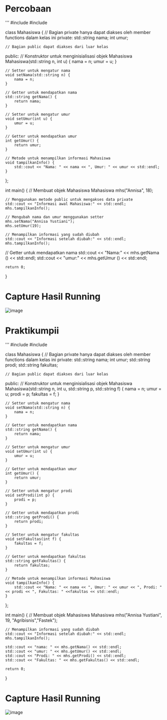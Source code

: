 # Percobaan
'''
#include <iostream>
#include <string>

class Mahasiswa {
    // Bagian private hanya dapat diakses oleh member functions dalam kelas ini
private:
    std::string nama;
    int umur;

    // Bagian public dapat diakses dari luar kelas
public:
    // Konstruktor untuk menginisialisasi objek Mahasiswa
    Mahasiswa(std::string n, int u) {
        nama = n;
        umur = u;
    }

    // Setter untuk mengatur nama
    void setNama(std::string n) {
        nama = n;
    }

    // Getter untuk mendapatkan nama
    std::string getNama() {
        return nama;
    }

    // Setter untuk mengatur umur
    void setUmur(int u) {
        umur = u;
    }

    // Getter untuk mendapatkan umur
    int getUmur() {
        return umur;
    }

    // Metode untuk menampilkan informasi Mahasiswa
    void tampilkanInfo() {
        std::cout << "Nama: " << nama << ", Umur: " << umur << std::endl;
    }
};

int main() {
    // Membuat objek Mahasiswa
    Mahasiswa mhs("Annisa", 18);

    // Menggunakan metode public untuk mengakses data private
    std::cout << "Informasi awal Mahasiswa:" << std::endl;
    mhs.tampilkanInfo();

    // Mengubah nama dan umur menggunakan setter
    mhs.setNama("Annisa Yustiani");
    mhs.setUmur(19);

    // Menampilkan informasi yang sudah diubah
    std::cout << "Informasi setelah diubah:" << std::endl;
    mhs.tampilkanInfo();

// Getter untuk mendapatkan nama
    std::cout << "Nama:" << mhs.getNama () << std::endl;
    std::cout << "umur:" << mhs.getUmur () << std::endl;


    return 0;
    
}
# Capture Hasil Running
![image](https://github.com/annisayustiani/TugasPemograman/assets/156889081/b7f0831d-efd1-4fff-bc3c-7f63b1db71a2)
# Praktikumpii
'''
#include <iostream>
#include <string>

class Mahasiswa {
    // Bagian private hanya dapat diakses oleh member functions dalam kelas ini
private:
    std::string nama;
    int umur;
    std::string prodi;
    std::string fakultas;
    
    // Bagian public dapat diakses dari luar kelas
public:
    // Konstruktor untuk menginisialisasi objek Mahasiswa
    Mahasiswa(std::string n, int u, std::string p, std::string f) {
        nama = n;
        umur = u;
        prodi = p;
        fakultas = f;
    }

    // Setter untuk mengatur nama
    void setNama(std::string n) {
        nama = n;
    }

    // Getter untuk mendapatkan nama
    std::string getNama() {
        return nama;
    }

    // Setter untuk mengatur umur
    void setUmur(int u) {
        umur = u;
    }

    // Getter untuk mendapatkan umur
    int getUmur() {
        return umur;
    }

    // Setter untuk mengatur prodi
    void setProdi(int p) {
        prodi = p;
    } 

    // Getter untuk mendapatkan prodi
    std::string getProdi() {
        return prodi;
    }

    // Setter untuk mengatur fakultas
    void setFakultas(int f) {
        fakultas = f;
    } 

    // Getter untuk mendapatkan fakultas
    std::string getFakultas() {
        return fakultas;
    }

    // Metode untuk menampilkan informasi Mahasiswa
    void tampilkanInfo() {
        std::cout << "Nama: " << nama << ", Umur: " << umur << ", Prodi: " << prodi << ", Fakultas: " <<fakultas << std::endl;
    }
};

int main() {
    // Membuat objek Mahasiswa
    Mahasiswa mhs("Annisa Yustiani", 19, "Agribisnis","Fastek");

    // Menampilkan informasi yang sudah diubah
    std::cout << "Informasi setelah diubah:" << std::endl;
    mhs.tampilkanInfo();

    std::cout << "nama: " << mhs.getNama() << std::endl;
    std::cout << "umur: " << mhs.getUmur() << std::endl;
    std::cout << "Prodi: " << mhs.getProdi() << std::endl;
    std::cout << "Fakultas: " << mhs.getFakultas() << std::endl;

    return 0;
}
# Capture Hasil Running
![image](https://github.com/annisayustiani/TugasPemograman/assets/156889081/0f748241-004e-4f49-ac7b-7151afe9c826)


